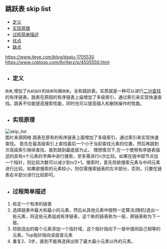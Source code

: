## 跳跃表 skip list

- [定义](#1)
- [实现原理](#2)
- [过程简单描述](#3)
- [优点](#4)
- [缺点](#5)

https://www.iteye.com/blog/dsqiu-1705530
https://www.cnblogs.com/thrillerz/p/4505550.html

- ## <i id="1"></i>**`定义`**  
`跳表`,增加了`向前指针`的`链表`叫做`跳表`。全称跳跃表。实质就是一种可以进行[二分查找](../../../algorithms/search/binary_search)的有序链表。跳表在原因的有序链表上庙增加了多级索引，通过索引来实现快速查找。跳表不仅能提高搜索性能，同时也可以提高插入和删除操作的性能。

- ## <i id="2"></i>**`实现原理`**  
![skip_list](./skip_list.jpg)  
图片来源网络
跳表在原有的有序链表上面增加了多级索引，通过索引来实现快速查找。
首先在最高级索引上查找最后一个小于当前查找元素的位置，然后再跳到次高级索引继续查找，直到跳到最底层为止。
理想情况下,在一个使用有序链表描述的具有n个元素的字典中进行搜索，至多需进行n次比较。如果在链中部节点加一个指针，则比较次数可以减少到n/2+1。搜索时，首先将欲搜索元素与中间元素进行比较。如果欲搜索的元素较小，则仅需搜索链表的左半部分，否则，只要在链表右半部分进行比较即可。

- ## <i id="3"></i>**`过程简单描述`**
1. 给定一个有序的链表
2. 选择链表中最大和最小的元素，然后从其他元素中按照一定算法(随机)选出一些元素，将这些元素组成有序链表，这个新的链表称为一层，原链表称为下一层。
3. 将刚选出的每个元素添加一个指针域，这个指针指向下一层中值同自己相等的元素。Top指针指向该层首元素
4. 重复2、3步，直到不能再选择出除了最大最小元素以外的元素。
